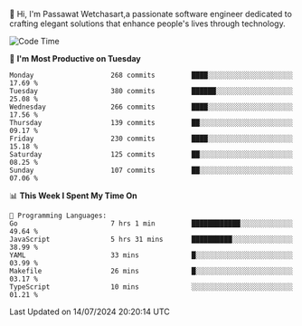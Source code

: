 
👋 Hi, I'm Passawat Wetchasart,a passionate software engineer dedicated to crafting elegant solutions that enhance people's lives through technology.


<!--START_SECTION:waka-->
![Code Time](http://img.shields.io/badge/Code%20Time-1%2C700%20hrs%2059%20mins-blue)

📅 **I'm Most Productive on Tuesday** 

```text
Monday                   268 commits         ████░░░░░░░░░░░░░░░░░░░░░   17.69 % 
Tuesday                  380 commits         ██████░░░░░░░░░░░░░░░░░░░   25.08 % 
Wednesday                266 commits         ████░░░░░░░░░░░░░░░░░░░░░   17.56 % 
Thursday                 139 commits         ██░░░░░░░░░░░░░░░░░░░░░░░   09.17 % 
Friday                   230 commits         ████░░░░░░░░░░░░░░░░░░░░░   15.18 % 
Saturday                 125 commits         ██░░░░░░░░░░░░░░░░░░░░░░░   08.25 % 
Sunday                   107 commits         ██░░░░░░░░░░░░░░░░░░░░░░░   07.06 % 
```


📊 **This Week I Spent My Time On** 

```text
💬 Programming Languages: 
Go                       7 hrs 1 min         ████████████░░░░░░░░░░░░░   49.64 % 
JavaScript               5 hrs 31 mins       ██████████░░░░░░░░░░░░░░░   38.99 % 
YAML                     33 mins             █░░░░░░░░░░░░░░░░░░░░░░░░   03.99 % 
Makefile                 26 mins             █░░░░░░░░░░░░░░░░░░░░░░░░   03.17 % 
TypeScript               10 mins             ░░░░░░░░░░░░░░░░░░░░░░░░░   01.21 % 
```


 Last Updated on 14/07/2024 20:20:14 UTC
<!--END_SECTION:waka-->

<!--
**markpassawat/markpassawat** is a ✨ _special_ ✨ repository because its `README.md` (this file) appears on your GitHub profile.

Here are some ideas to get you started:

- 🔭 I’m currently working on ...
- 🌱 I’m currently learning ...
- 👯 I’m looking to collaborate on ...
- 🤔 I’m looking for help with ...
- 💬 Ask me about ...
- 📫 How to reach me: ...
- 😄 Pronouns: He/Him
- ⚡ Fun fact: ...
-->
